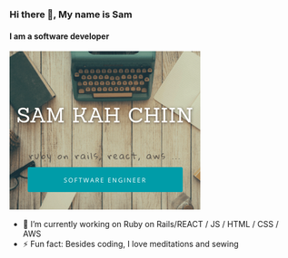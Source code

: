 ### Hi there 👋, My name is Sam
#### I am a software developer

<img src="https://github.com/samkahchiin/samkahchiin/blob/master/banner.png" />

- 🔭 I’m currently working on Ruby on Rails/REACT / JS / HTML / CSS / AWS
- ⚡ Fun fact: Besides coding, I love meditations and sewing



<!--
**samkahchiin/samkahchiin** is a ✨ _special_ ✨ repository because its `README.md` (this file) appears on your GitHub profile.

Here are some ideas to get you started:

- 🌱 I’m currently learning ...
- 👯 I’m looking to collaborate on ...
- 🤔 I’m looking for help with ...
- 💬 Ask me about ...
- 📫 How to reach me: samkahchiin@gmail.com
- 😄 Pronouns: ...
- ⚡ Fun fact: ...
-->
